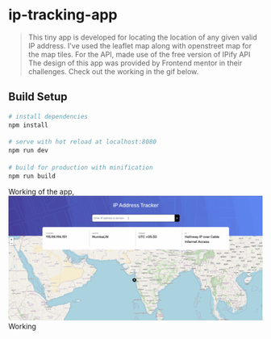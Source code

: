 # ip-tracking-app

> This tiny app is developed for locating the location of any given valid IP address.
> I've used the leaflet map along with openstreet map for the map tiles.
> For the API, made use of the free version of IPify API
> The design of this app was provided by Frontend mentor in their challenges.
> Check out the working in the gif below.

## Build Setup

``` bash
# install dependencies
npm install

# serve with hot reload at localhost:8080
npm run dev

# build for production with minification
npm run build
```

Working of the app,
![alt Text](https://github.com/raobhavya92/IP-TRACKER/blob/master/IP_tracker_working.gif)Working
